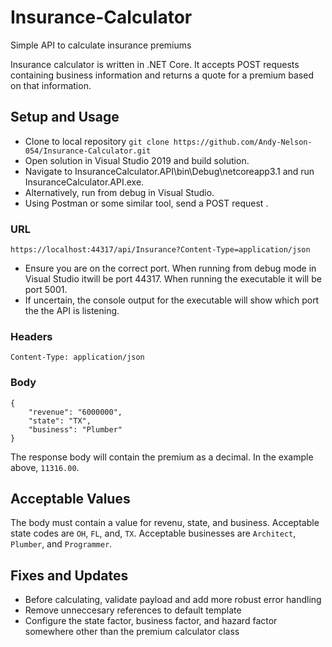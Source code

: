 # Insurance-Calculator
Simple API to calculate insurance premiums

Insurance calculator is written in .NET Core. It accepts POST requests containing business information and returns a quote for a premium based on that information.

## Setup and Usage
- Clone to local repository `git clone https://github.com/Andy-Nelson-054/Insurance-Calculator.git`
- Open solution in Visual Studio 2019 and build solution.
- Navigate to InsuranceCalculator.API\bin\Debug\netcoreapp3.1 and run InsuranceCalculator.API.exe.
- Alternatively, run from debug in Visual Studio.
- Using Postman or some similar tool, send a POST request .

### URL
````
https://localhost:44317/api/Insurance?Content-Type=application/json
````
- Ensure you are on the correct port. When running from debug mode in Visual Studio itwill be port 44317. When running the executable it will be port 5001. 
- If uncertain, the console output for the executable will show which port the the API is listening.  
### Headers
````
Content-Type: application/json
````
### Body
````
{
    "revenue": "6000000",
    "state": "TX",
    "business": "Plumber"
}
````
The response body will contain the premium as a decimal. In the example above, `11316.00`.

## Acceptable Values
The body must contain a value for revenu, state, and business. Acceptable state codes are `OH`, `FL`, and, `TX`. Acceptable businesses are `Architect`, `Plumber`, and `Programmer`.

## Fixes and Updates
- Before calculating, validate payload and add more robust error handling
- Remove unneccesary references to default template
- Configure the state factor, business factor, and hazard factor somewhere other than the premium calculator class


    
